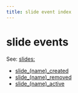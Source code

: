 ```yaml
---
title: slide event index
---
```


# slide events


See: [slides:](../config/slides.md)

* [slide_(name)_created](slide_slide_created.md)
* [slide_(name)_removed](slide_slide_removed.md)
* [slide_(name)_active](slide_slide_active.md)
